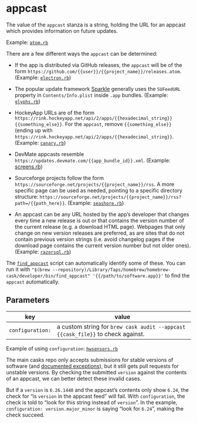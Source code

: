 # appcast

The value of the `appcast` stanza is a string, holding the URL for an appcast which provides information on future updates.

Example: [`atom.rb`](https://github.com/Homebrew/homebrew-cask/blob/645dbb8228ec2f1f217ed1431e188687aac13ca5/Casks/atom.rb#L7)

There are a few different ways the `appcast` can be determined:

 * If the app is distributed via GitHub releases, the `appcast` will be of the form `https://github.com/{{user}}/{{project_name}}/releases.atom`. (Example: [`electron.rb`](https://github.com/Homebrew/homebrew-cask/blob/645dbb8228ec2f1f217ed1431e188687aac13ca5/Casks/electron.rb#L7))

 * The popular update framework [Sparkle](https://sparkle-project.org/) generally uses the `SUFeedURL` property in `Contents/Info.plist` inside `.app` bundles. (Example: [`glyphs.rb`](https://github.com/Homebrew/homebrew-cask/blob/645dbb8228ec2f1f217ed1431e188687aac13ca5/Casks/glyphs.rb#L6))

* HockeyApp URLs are of the form `https://rink.hockeyapp.net/api/2/apps/{{hexadecimal_string}}{{something_else}}`. For the `appcast`, remove `{{something_else}}` (ending up with `https://rink.hockeyapp.net/api/2/apps/{{hexadecimal_string}}`. (Example: [`canary.rb`](https://github.com/Homebrew/homebrew-cask/blob/645dbb8228ec2f1f217ed1431e188687aac13ca5/Casks/canary.rb#L7))

* DevMate appcasts resemble `https://updates.devmate.com/{{app_bundle_id}}.xml`. (Example: [screens.rb](https://github.com/Homebrew/homebrew-cask/blob/645dbb8228ec2f1f217ed1431e188687aac13ca5/Casks/screens.rb#L7))

* Sourceforge projects follow the form `https://sourceforge.net/projects/{{project_name}}/rss`. A more specific page can be used as needed, pointing to a specific directory structure: `https://sourceforge.net/projects/{{project_name}}/rss?path=/{{path_here}}`. (Example: [`seashore.rb`](https://github.com/Homebrew/homebrew-cask/blob/645dbb8228ec2f1f217ed1431e188687aac13ca5/Casks/seashore.rb#L6))

* An appcast can be any URL hosted by the app’s developer that changes every time a new release is out or that contains the version number of the current release (e.g. a download HTML page). Webpages that only change on new version releases are preferred, as are sites that do not contain previous version strings (i.e. avoid changelog pages if the download page contains the current version number but not older ones). (Example: [`razorsql.rb`](https://github.com/Homebrew/homebrew-cask/blob/645dbb8228ec2f1f217ed1431e188687aac13ca5/Casks/razorsql.rb#L6))

The [`find_appcast`](https://github.com/Homebrew/homebrew-cask/blob/master/developer/bin/find_appcast) script can automatically identify some of these. You can run it with `"$(brew --repository)/Library/Taps/homebrew/homebrew-cask/developer/bin/find_appcast" '{{/path/to/software.app}}'` to find the `appcast` automatically.

## Parameters

| key              | value       |
| ---------------- | ----------- |
| `configuration:` | a custom string for `brew cask audit --appcast {{cask_file}}` to check against.

Example of using `configuration`: [`hwsensors.rb`](https://github.com/Homebrew/homebrew-cask/blob/546f1c8276ebd0c4e3c8aac7a344931ee53726cb/Casks/hwsensors.rb#L6L7)

The main casks repo only accepts submissions for stable versions of software (and [documented exceptions](https://github.com/Homebrew/homebrew-cask/blob/master/doc/development/adding_a_cask.md#but-there-is-no-stable-version)), but it still gets pull requests for unstable versions. By checking the submitted `version` against the contents of an appcast, we can better detect these invalid cases.

But if a `version` is `6.26.1440` and the appcast’s contents only show `6.24`, the check for “is `version` in the appcast feed” will fail. With `configuration`, the check is told to “look for this string instead of `version`”. In the example, `configuration: version.major_minor` is saying “look for `6.24`”, making the check succeed.
